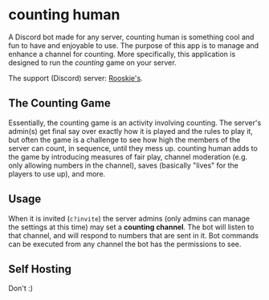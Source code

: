 # counting human
A Discord bot made for any server, counting human is something cool and fun to have and enjoyable to use. The purpose of this app is to manage and enhance a channel for counting. More specifically, this application is designed to run the *counting* game on your server.

The support (Discord) server: [Rooskie's](https://dsc.gg/ro).

## The Counting Game

Essentially, the counting game is an activity involving counting. The server's admin(s) get final say over exactly how it is played and the rules to play it, but often the game is a challenge to see how high the members of the server can count, in sequence, until they mess up. counting human adds to the game by introducing measures of fair play, channel moderation (e.g. only allowing numbers in the channel), saves (basically "lives" for the players to use up), and more.

## Usage

When it is invited (`c?invite`) the server admins (only admins can manage the settings at this time) may set a **counting channel**. The bot will listen to that channel, and will respond to numbers that are sent in it. Bot commands can be executed from any channel the bot has the permissions to see.

## Self Hosting

Don't :)